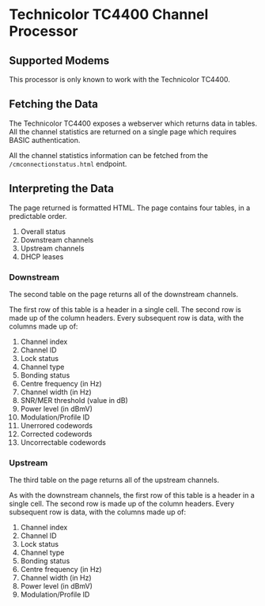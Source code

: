 # Technicolor TC4400 Channel Processor

## Supported Modems

This processor is only known to work with the Technicolor TC4400.


## Fetching the Data

The Technicolor TC4400 exposes a webserver which returns data in tables.
All the channel statistics are returned on a single page which requires BASIC
authentication.

All the channel statistics information can be fetched from the
`/cmconnectionstatus.html` endpoint.


## Interpreting the Data

The page returned is formatted HTML.
The page contains four tables, in a predictable order.

 1. Overall status
 2. Downstream channels
 3. Upstream channels
 4. DHCP leases


### Downstream

The second table on the page returns all of the downstream channels.

The first row of this table is a header in a single cell.
The second row is made up of the column headers.
Every subsequent row is data, with the columns made up of:

1. Channel index
2. Channel ID
3. Lock status
4. Channel type
5. Bonding status
6. Centre frequency (in Hz)
7. Channel width (in Hz)
8. SNR/MER threshold (value in dB)
9. Power level (in dBmV)
10. Modulation/Profile ID
11. Unerrored codewords
12. Corrected codewords
13. Uncorrectable codewords


### Upstream

The third table on the page returns all of the upstream channels.

As with the downstream channels, the first row of this table is a header in a
single cell.
The second row is made up of the column headers.
Every subsequent row is data, with the columns made up of:

1. Channel index
2. Channel ID
3. Lock status
4. Channel type
5. Bonding status
6. Centre frequency (in Hz)
7. Channel width (in Hz)
8. Power level (in dBmV)
9. Modulation/Profile ID
